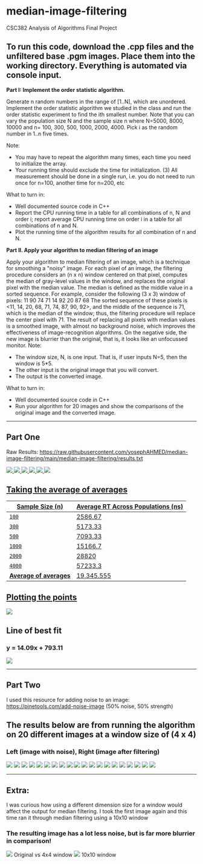 # median-image-filtering
CSC382 Analysis of Algorithms Final Project
## To run this code, download the .cpp files and the unfiltered base .pgm images. Place them into the working directory. Everything is automated via console input.

**Part I: Implement the order statistic algorithm.**

Generate n random numbers in the range of [1..N], which are unordered. 
Implement the order statistic algorithm we studied in the class and run the order statistic experiment to find the ith smallest number. Note that you can vary the population size N and the sample size n where N=5000, 8000, 10000 and n= 100, 300, 500, 1000, 2000, 4000. Pick i as the random number in 1..n five times.

Note: 
- You may have to repeat the algorithm many times, each time you need to initialize the array. 
- Your running time should exclude the time for initialization.  (3) All measurement should be done in a single run, i.e. you do not need to run once for n=100, another time for n=200, etc

What to turn in:
- Well documented source code in C++
-	Report the CPU running time in a table for all combinations of n, N and order i; report average CPU running time on order i in a table for all combinations of n and N.
- Plot the running time of the algorithm results for all combination of n and N.

**Part II. Apply your algorithm to median filtering of an image** 

Apply your algorithm to median filtering of an image, which is a technique for smoothing a "noisy" image. For each pixel of an image, the filtering procedure considers an (n x n) window centered on that pixel, computes the median of gray-level values in the window, and replaces the original pixel with the median value. The median is defined as the middle value in a sorted sequence. For example, consider the following (3 x 3) window of pixels:
 11	 90	 74
 71	 14	 92
 20	 87	 68
The sorted sequence of these pixels is <11, 14, 20, 68, 71, 74, 87, 90, 92>, and the middle of the sequence is 71, which is the median of the window; thus, the filtering procedure will replace the center pixel with 71.
The result of replacing all pixels with median values is a smoothed image, with almost no background noise, which improves the effectiveness of image-recognition algorithms. On the negative side, the new image is blurrier than the original, that is, it looks like an unfocussed monitor.
Note:
- The window size, N, is one input. That is, if user inputs N=5, then the window is 5*5.
- The other input is the original image that you will convert. 
- The output is the converted image.

What to turn in:
- Well documented source code in C++
- Run your algorithm for 20 images and show the comparisons of the original image and the converted image. 

---
Part One
---
Raw Results:
https://raw.githubusercontent.com/yosephAHMED/median-image-filtering/main/median-image-filtering/results.txt

<a href="https://gist.githubusercontent.com/yosephAHMED/71a1143314ff51015f25574c8bc85119/raw/aa71e2fde9dfb23825cf8a1f53d89e0d50c907c5/n100.svg">
  <img src="https://gist.githubusercontent.com/yosephAHMED/71a1143314ff51015f25574c8bc85119/raw/aa71e2fde9dfb23825cf8a1f53d89e0d50c907c5/n100.svg">
 
 <a href="https://gist.githubusercontent.com/yosephAHMED/71a1143314ff51015f25574c8bc85119/raw/aa71e2fde9dfb23825cf8a1f53d89e0d50c907c5/n300.svg">
  <img src="https://gist.githubusercontent.com/yosephAHMED/71a1143314ff51015f25574c8bc85119/raw/aa71e2fde9dfb23825cf8a1f53d89e0d50c907c5/n300.svg">
 
 <a href="https://gist.githubusercontent.com/yosephAHMED/71a1143314ff51015f25574c8bc85119/raw/aa71e2fde9dfb23825cf8a1f53d89e0d50c907c5/n500.svg">
  <img src="https://gist.githubusercontent.com/yosephAHMED/71a1143314ff51015f25574c8bc85119/raw/aa71e2fde9dfb23825cf8a1f53d89e0d50c907c5/n500.svg">
 
 <a href="https://gist.githubusercontent.com/yosephAHMED/71a1143314ff51015f25574c8bc85119/raw/aa71e2fde9dfb23825cf8a1f53d89e0d50c907c5/n1000.svg">
  <img src="https://gist.githubusercontent.com/yosephAHMED/71a1143314ff51015f25574c8bc85119/raw/aa71e2fde9dfb23825cf8a1f53d89e0d50c907c5/n1000.svg">
 
 <a href="https://gist.githubusercontent.com/yosephAHMED/71a1143314ff51015f25574c8bc85119/raw/aa71e2fde9dfb23825cf8a1f53d89e0d50c907c5/n2000.svg">
  <img src="https://gist.githubusercontent.com/yosephAHMED/71a1143314ff51015f25574c8bc85119/raw/aa71e2fde9dfb23825cf8a1f53d89e0d50c907c5/n2000.svg">
 
 <a href="https://gist.githubusercontent.com/yosephAHMED/71a1143314ff51015f25574c8bc85119/raw/aa71e2fde9dfb23825cf8a1f53d89e0d50c907c5/n4000.svg">
  <img src="https://gist.githubusercontent.com/yosephAHMED/71a1143314ff51015f25574c8bc85119/raw/aa71e2fde9dfb23825cf8a1f53d89e0d50c907c5/n4000.svg">

## Taking the average of averages
| Sample Size (n) | Average RT Across Populations (ns) |
| --- | --- |
| `100` | 2586.67 |
| `300` | 5173.33 |
| `500` | 7093.33 |
| `1000` | 15166.7 |
| `2000` | 28820 |
| `4000` | 57233.3 |
| **Average of averages** | 19,345.555 |

## Plotting the points
<a href="https://gist.githubusercontent.com/yosephAHMED/907f4d2599fef5395925fca5ecd04955/raw/8124632cd3491173ec385cb560c260fb4336dd77/desmos-graph%2520(2).svg">
  <img src="https://gist.githubusercontent.com/yosephAHMED/907f4d2599fef5395925fca5ecd04955/raw/8124632cd3491173ec385cb560c260fb4336dd77/desmos-graph%2520(2).svg">
</a>

## Line of best fit
### y = 14.09x + 793.11
<a href="https://gist.githubusercontent.com/yosephAHMED/b2e9a7f8a0fbe4f449423ee471611542/raw/7d422e5dd87537353e3a94847a7f276108bdc711/desmos-graph%2520(3).svg">
  <img src="https://gist.githubusercontent.com/yosephAHMED/b2e9a7f8a0fbe4f449423ee471611542/raw/7d422e5dd87537353e3a94847a7f276108bdc711/desmos-graph%2520(3).svg">
</a>

---
Part Two
---

I used this resource for adding noise to an image: https://pinetools.com/add-noise-image (50% noise, 50% strength)

## The results below are from running the algorithm on 20 different images at a window size of (4 x 4)
### Left (image with noise), Right (image after filtering)

![](images/image1.PNG)
![](images/image2.PNG)
![](images/image3.PNG)
![](images/image4.PNG)
![](images/image5.PNG)
![](images/image6.PNG)
![](images/image7.PNG)
![](images/image8.PNG)
![](images/image9.PNG)
![](images/image10.PNG)
![](images/image11.PNG)
![](images/image12.PNG)
![](images/image13.PNG)
![](images/image14.PNG)
![](images/image15.PNG)
![](images/image16.PNG)
![](images/image17.PNG)
![](images/image18.PNG)
![](images/image19.PNG)
![](images/image20.PNG)

---
## Extra:
I was curious how using a different dimension size for a window would affect the output for median filtering.
I took the first image again and this time ran it through median filtering using a 10x10 window

### The resulting image has a lot less noise, but is far more blurrier in comparison!
![](images/image1.PNG) Original vs 4x4 window
![](images/image1_10by10.png) 10x10 window
